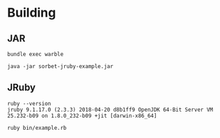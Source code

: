 # Building

## JAR

```
bundle exec warble

java -jar sorbet-jruby-example.jar
```

## JRuby

```
ruby --version
jruby 9.1.17.0 (2.3.3) 2018-04-20 d8b1ff9 OpenJDK 64-Bit Server VM 25.232-b09 on 1.8.0_232-b09 +jit [darwin-x86_64]

ruby bin/example.rb
```